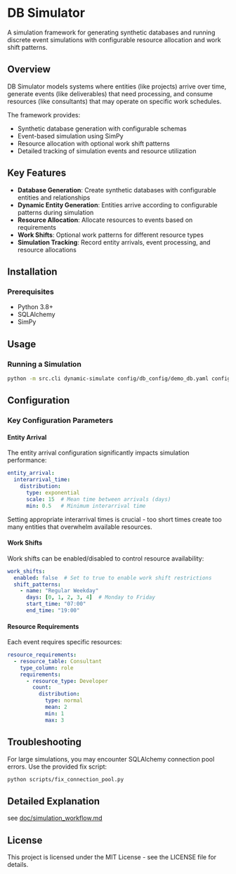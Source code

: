 # DB Simulator

A simulation framework for generating synthetic databases and running discrete event simulations with configurable resource allocation and work shift patterns.

## Overview

DB Simulator models systems where entities (like projects) arrive over time, generate events (like deliverables) that need processing, and consume resources (like consultants) that may operate on specific work schedules.

The framework provides:
- Synthetic database generation with configurable schemas
- Event-based simulation using SimPy
- Resource allocation with optional work shift patterns
- Detailed tracking of simulation events and resource utilization

## Key Features

- **Database Generation**: Create synthetic databases with configurable entities and relationships
- **Dynamic Entity Generation**: Entities arrive according to configurable patterns during simulation
- **Resource Allocation**: Allocate resources to events based on requirements
- **Work Shifts**: Optional work patterns for different resource types
- **Simulation Tracking**: Record entity arrivals, event processing, and resource allocations

## Installation

### Prerequisites
- Python 3.8+
- SQLAlchemy
- SimPy


## Usage

### Running a Simulation
```bash
python -m src.cli dynamic-simulate config/db_config/demo_db.yaml config/sim_config/event_simulation.yaml
```

## Configuration

### Key Configuration Parameters

#### Entity Arrival
The entity arrival configuration significantly impacts simulation performance:
```yaml
entity_arrival:
  interarrival_time:
    distribution:
      type: exponential
      scale: 15  # Mean time between arrivals (days)
      min: 0.5   # Minimum interarrival time
```

Setting appropriate interarrival times is crucial - too short times create too many entities that overwhelm available resources.

#### Work Shifts
Work shifts can be enabled/disabled to control resource availability:
```yaml
work_shifts:
  enabled: false  # Set to true to enable work shift restrictions
  shift_patterns:
    - name: "Regular Weekday"
      days: [0, 1, 2, 3, 4]  # Monday to Friday
      start_time: "07:00"
      end_time: "19:00"
```

#### Resource Requirements
Each event requires specific resources:
```yaml
resource_requirements:
  - resource_table: Consultant
    type_column: role
    requirements:
      - resource_type: Developer
        count:
          distribution:
            type: normal
            mean: 2
            min: 1
            max: 3
```

## Troubleshooting

For large simulations, you may encounter SQLAlchemy connection pool errors. Use the provided fix script:
```bash
python scripts/fix_connection_pool.py
```

## Detailed Explanation

see [doc/simulation_workflow.md](doc/simulation_workflow.md)

## License

This project is licensed under the MIT License - see the LICENSE file for details. 